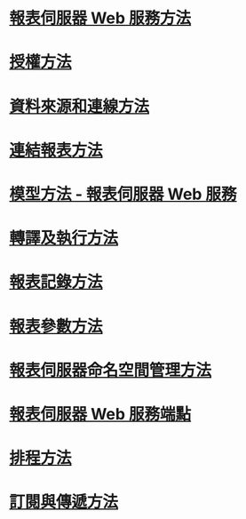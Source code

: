 # [報表伺服器 Web 服務方法](report-server-web-service-methods.md)

# [授權方法](authorization-methods.md)
# [資料來源和連線方法](data-sources-and-connection-methods.md)
# [連結報表方法](linked-reports-methods.md)
# [模型方法 - 報表伺服器 Web 服務](model-methods-report-server-web-service.md)
# [轉譯及執行方法](rendering-and-execution-methods.md)
# [報表記錄方法](report-history-methods.md)
# [報表參數方法](report-parameters-methods.md)
# [報表伺服器命名空間管理方法](report-server-namespace-management-methods.md)
# [報表伺服器 Web 服務端點](report-server-web-service-endpoints.md)
# [排程方法](scheduling-methods.md)
# [訂閱與傳遞方法](subscription-and-delivery-methods.md)

